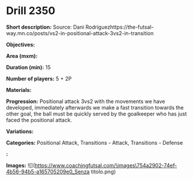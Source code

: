 # Drill 2350

**Short description:**
Source: Dani Rodriguezhttps://the-futsal-way.mn.co/posts/vs2-in-positional-attack-3vs2-in-transition

**Objectives:**


**Area (mxm):**


**Duration (min):**
15

**Number of players:**
5 + 2P

**Materials:**


**Progression:**
Positional attack 3vs2 with the movements we have developed, immediately afterwards we make a fast transition towards the other goal, the ball must be quickly served by the goalkeeper who has just faced the positional attack.

**Variations:**


**Categories:**
Positional Attack, Transitions - Attack, Transitions - Defense

**:**


**Images:**
![](https://www.coachingfutsal.com/\images\754a2902-74ef-4b56-94b5-a165705209e0_Senza titolo.png)

